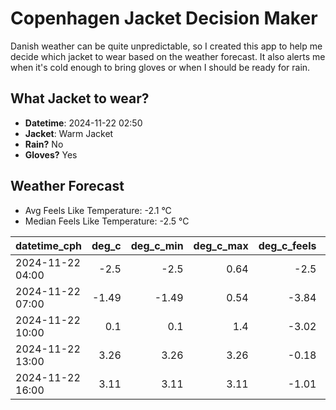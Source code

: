 
# Copenhagen Jacket Decision Maker

Danish weather can be quite unpredictable, so I created this app to help me decide which jacket to wear based on the weather forecast. 
It also alerts me when it's cold enough to bring gloves or when I should be ready for rain.

## What Jacket to wear?

- **Datetime**: 2024-11-22 02:50
- **Jacket**: Warm Jacket
- **Rain?** No
- **Gloves?** Yes

## Weather Forecast
- Avg Feels Like Temperature: -2.1 °C
- Median Feels Like Temperature: -2.5 °C

| datetime_cph     |   deg_c |   deg_c_min |   deg_c_max |   deg_c_feels | weather   | wind   | rain   |
|:-----------------|--------:|------------:|------------:|--------------:|:----------|:-------|:-------|
| 2024-11-22 04:00 |   -2.5  |       -2.5  |        0.64 |         -2.5  | Clouds    | Low    | None   |
| 2024-11-22 07:00 |   -1.49 |       -1.49 |        0.54 |         -3.84 | Clouds    | Low    | None   |
| 2024-11-22 10:00 |    0.1  |        0.1  |        1.4  |         -3.02 | Clouds    | Low    | None   |
| 2024-11-22 13:00 |    3.26 |        3.26 |        3.26 |         -0.18 | Clouds    | Low    | None   |
| 2024-11-22 16:00 |    3.11 |        3.11 |        3.11 |         -1.01 | Clouds    | Low    | None   |
        